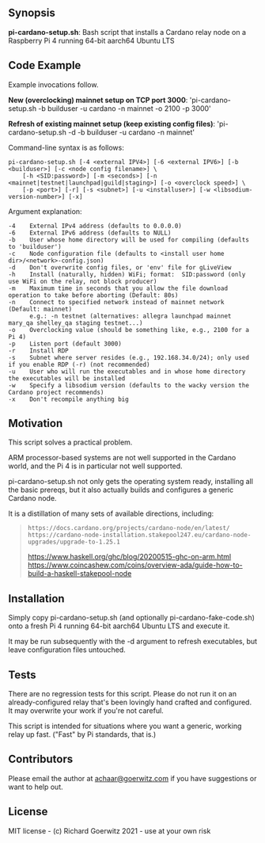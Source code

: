 ## Synopsis

**pi-cardano-setup.sh**:  Bash script that installs a Cardano relay node on a Raspberry Pi 4 running 64-bit aarch64 Ubuntu LTS

## Code Example

Example invocations follow.

**New (overclocking) mainnet setup on TCP port 3000**:   'pi-cardano-setup.sh -b builduser -u cardano -n mainnet -o 2100 -p 3000' 

**Refresh of existing mainnet setup (keep existing config files)**:  'pi-cardano-setup.sh -d -b builduser -u cardano -n mainnet'

Command-line syntax is as follows:

```
pi-cardano-setup.sh [-4 <external IPV4>] [-6 <external IPV6>] [-b <builduser>] [-c <node config filename>] \
    [-h <SID:password>] [-m <seconds>] [-n <mainnet|testnet|launchpad|guild|staging>] [-o <overclock speed>] \
    [-p <port>] [-r] [-s <subnet>] [-u <installuser>] [-w <libsodium-version-number>] [-x]
```

Argument explanation:

```
-4    External IPv4 address (defaults to 0.0.0.0)
-6    External IPv6 address (defaults to NULL)
-b    User whose home directory will be used for compiling (defaults to 'builduser')
-c    Node configuration file (defaults to <install user home dir>/<network>-config.json)
-d    Don't overwrite config files, or 'env' file for gLiveView
-h    Install (naturally, hidden) WiFi; format:  SID:password (only use WiFi on the relay, not block producer)
-m    Maximum time in seconds that you allow the file download operation to take before aborting (Default: 80s)
-n    Connect to specified network instead of mainnet network (Default: mainnet)
      e.g.: -n testnet (alternatives: allegra launchpad mainnet mary_qa shelley_qa staging testnet...)
-o    Overclocking value (should be something like, e.g., 2100 for a Pi 4)
-p    Listen port (default 3000)
-r    Install RDP
-s    Subnet where server resides (e.g., 192.168.34.0/24); only used if you enable RDP (-r) (not recommended)
-u    User who will run the executables and in whose home directory the executables will be installed
-w    Specify a libsodium version (defaults to the wacky version the Cardano project recommends)
-x    Don't recompile anything big
```

## Motivation

This script solves a practical problem.

ARM processor-based systems are not well supported in the Cardano world, and the Pi 4 is in particular not well supported.

pi-cardano-setup.sh not only gets the operating system ready, installing all the basic prereqs, but it also actually builds and configures a generic Cardano node.

It is a distillation of many sets of available directions, including:

>     https://docs.cardano.org/projects/cardano-node/en/latest/
>     https://cardano-node-installation.stakepool247.eu/cardano-node-upgrades/upgrade-to-1.25.1
>	https://www.haskell.org/ghc/blog/20200515-ghc-on-arm.html
>	https://www.coincashew.com/coins/overview-ada/guide-how-to-build-a-haskell-stakepool-node

## Installation

Simply copy pi-cardano-setup.sh (and optionally pi-cardano-fake-code.sh) onto a fresh Pi 4 running 64-bit aarch64 Ubuntu LTS and execute it.

It may be run subsequently with the -d argument to refresh executables, but leave configuration files untouched.

## Tests

There are no regression tests for this script.  Please do not run it on an already-configured relay that's been lovingly hand crafted and configured.  It may overwrite your work if you're not careful.

This script is intended for situations where you want a generic, working relay up fast.  ("Fast" by Pi standards, that is.)

## Contributors

Please email the author at achaar@goerwitz.com if you have suggestions or want to help out.

## License

MIT license - (c) Richard Goerwitz 2021 - use at your own risk

